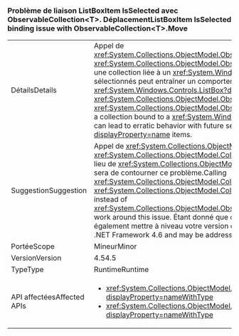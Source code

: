 ### <a name="listboxitem-isselected-binding-issue-with-observablecollectionlttgtmove"></a><span data-ttu-id="732d8-101">Problème de liaison ListBoxItem IsSelected avec ObservableCollection&lt;T&gt;. Déplacement</span><span class="sxs-lookup"><span data-stu-id="732d8-101">ListBoxItem IsSelected binding issue with ObservableCollection&lt;T&gt;.Move</span></span>

|   |   |
|---|---|
|<span data-ttu-id="732d8-102">Détails</span><span class="sxs-lookup"><span data-stu-id="732d8-102">Details</span></span>|<span data-ttu-id="732d8-103">Appel de <xref:System.Collections.ObjectModel.ObservableCollection%601.Move(System.Int32,System.Int32)> ou <xref:System.Collections.ObjectModel.ObservableCollection%601.MoveItem(System.Int32,System.Int32)> sur une collection liée à un <xref:System.Windows.Controls.ListBox?displayProperty=name> aux éléments sélectionnés peut entraîner un comportement imprévisible avec une sélection ultérieure ou unselection de <xref:System.Windows.Controls.ListBox?displayProperty=name> éléments.</span><span class="sxs-lookup"><span data-stu-id="732d8-103">Calling <xref:System.Collections.ObjectModel.ObservableCollection%601.Move(System.Int32,System.Int32)> or <xref:System.Collections.ObjectModel.ObservableCollection%601.MoveItem(System.Int32,System.Int32)> on a collection bound to a <xref:System.Windows.Controls.ListBox?displayProperty=name> with items selected can lead to erratic behavior with future selection or unselection of <xref:System.Windows.Controls.ListBox?displayProperty=name> items.</span></span>|
|<span data-ttu-id="732d8-104">Suggestion</span><span class="sxs-lookup"><span data-stu-id="732d8-104">Suggestion</span></span>|<span data-ttu-id="732d8-105">Appel de <xref:System.Collections.ObjectModel.Collection%601.Remove(%600)?displayProperty=name> et <xref:System.Collections.ObjectModel.Collection%601.Insert(System.Int32,%600)?displayProperty=name> au lieu de <xref:System.Collections.ObjectModel.ObservableCollection%601.Move(System.Int32,System.Int32)> sera de contourner ce problème.</span><span class="sxs-lookup"><span data-stu-id="732d8-105">Calling <xref:System.Collections.ObjectModel.Collection%601.Remove(%600)?displayProperty=name> and <xref:System.Collections.ObjectModel.Collection%601.Insert(System.Int32,%600)?displayProperty=name> instead of <xref:System.Collections.ObjectModel.ObservableCollection%601.Move(System.Int32,System.Int32)> will work around this issue.</span></span> <span data-ttu-id="732d8-106">Étant donné que ce problème a été résolu dans le .NET Framework 4.6, vous pouvez également mettre à niveau votre version du .NET Framework.</span><span class="sxs-lookup"><span data-stu-id="732d8-106">Alternatively, this issue has been fixed in the .NET Framework 4.6 and may be addressed by upgrading to that version of the .NET Framework.</span></span>|
|<span data-ttu-id="732d8-107">Portée</span><span class="sxs-lookup"><span data-stu-id="732d8-107">Scope</span></span>|<span data-ttu-id="732d8-108">Mineur</span><span class="sxs-lookup"><span data-stu-id="732d8-108">Minor</span></span>|
|<span data-ttu-id="732d8-109">Version</span><span class="sxs-lookup"><span data-stu-id="732d8-109">Version</span></span>|<span data-ttu-id="732d8-110">4.5</span><span class="sxs-lookup"><span data-stu-id="732d8-110">4.5</span></span>|
|<span data-ttu-id="732d8-111">Type</span><span class="sxs-lookup"><span data-stu-id="732d8-111">Type</span></span>|<span data-ttu-id="732d8-112">Runtime</span><span class="sxs-lookup"><span data-stu-id="732d8-112">Runtime</span></span>|
|<span data-ttu-id="732d8-113">API affectées</span><span class="sxs-lookup"><span data-stu-id="732d8-113">Affected APIs</span></span>|<ul><li><xref:System.Collections.ObjectModel.ObservableCollection%601.Move(System.Int32,System.Int32)?displayProperty=nameWithType></li><li><xref:System.Collections.ObjectModel.ObservableCollection%601.MoveItem(System.Int32,System.Int32)?displayProperty=nameWithType></li></ul>|

